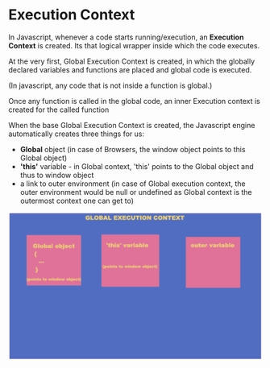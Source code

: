 # Execution Context

In Javascript, whenever a code starts running/execution, an **Execution Context** is created. Its that logical wrapper inside which the code executes. 

At the very first, Global Execution Context is created, in which the globally declared variables and functions are placed and global code is executed. 

\(In javascript, any code that is not inside a function is global.\)

Once any function is called in the global code, an inner Execution context is created for the called function 

When the base Global Execution Context is created, the Javascript engine automatically creates three things for us:

* **Global** object \(in case of Browsers, the window object points to this Global object\)
* **'this'** variable  - in Global context, 'this' points to the Global object and thus to window object
* a link to outer environment \(in case of Global execution context, the outer environment would be null or undefined as Global context is the outermost context one can get to\)

![](../.gitbook/assets/1.png)

